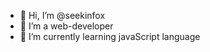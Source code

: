- 👋 Hi, I’m @seekinfox
- 👀 I’m a web-developer
- 🌱 I’m currently learning javaScript language


<!---
seekinfox/seekinfox is a ✨ special ✨ repository because its `README.md` (this file) appears on your GitHub profile.
You can click the Preview link to take a look at your changes.
--->
